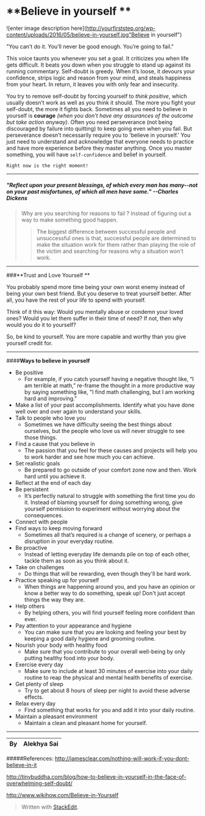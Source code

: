 

**Believe in yourself **
=================
![enter image description here](http://yourfirststep.org/wp-content/uploads/2016/05/believe-in-yourself.jpg"Believe in yourself") 

"You can’t do it. You’ll never be good enough. You’re going to fail."

This voice taunts you whenever you set a goal. It criticizes you when life gets difficult. It beats you down when you struggle to stand up against its running commentary. Self-doubt is greedy. When it’s loose, it devours your confidence, strips logic and reason from your mind, and steals happiness from your heart. In return, it leaves you with only fear and insecurity.

You try to remove self-doubt by forcing yourself to *think positive*, which usually doesn’t work as well as you think it should. The more you fight your self-doubt, the more it fights back. Sometimes all you need to believe in yourself is **courage** *(when you don’t have any assurances of the outcome but take action anyway)*. Often you need perseverance (not being discouraged by failure into quitting) to keep going even when you fail. But perseverance doesn’t necessarily require you to 'believe in yourself.' You just need to understand and <span class="special">acknowledge</span> that everyone needs to practice and have more experience before they master anything. Once you master something, you will have `self-confidence` and belief in yourself.

```Right now is the right moment! ```

---
##### *"Reflect upon your present blessings, of which every man has many--not on your past misfortunes, of which all men have some." --Charles Dickens*

>Why are you searching for reasons to fail ? 
>Instead of figuring out a way to make something good happen.
>>The biggest difference between successful people and unsuccessful ones is that, successful people are determined to make the situation work for them rather than playing the role of the victim and searching for reasons why a situation won’t work.

___
###**Trust and Love Yourself **

You probably spend more time being your own worst enemy instead of being your own best friend. But you deserve to treat yourself better. After all, you have the rest of your life to spend with yourself.

Think of it this way: Would you mentally abuse or condemn your loved ones? Would you let them suffer in their time of need? If not, then why would you do it to yourself?

So, be kind to yourself. You are more capable and worthy than you give yourself credit for.

----

####**Ways to believe in yourself**

 - Be positive 
	 - For example, if you catch yourself having a negative thought like, “I am terrible at math,” re-frame the thought in a more productive way by saying something like, "I find math challenging, but I am working hard and improving."
 - Make a list of your past accomplishments.  Identify what you have done well over and over again to understand your skills.
 -  Talk to people who love you
	 - Sometimes we have difficulty seeing the best things about ourselves, but the people who love us will never struggle to see those things.   
 - Find a cause that you believe in
	 - The passion that you feel for these causes and projects will help you to work harder and see how much you can achieve.
 - Set realistic goals
	 - Be prepared to go outside of your comfort zone now and then. Work hard until you achieve it. 
 - Reflect at the end of each day
 - Be persistent 
	 - It’s perfectly natural to struggle with something the first time you do it. Instead of blaming yourself for doing something wrong, give yourself permission to experiment without worrying about the consequences.
 - Connect with people
 - Find ways to keep moving forward
	 -  Sometimes all that’s required is a change of scenery, or perhaps a disruption in your everyday routine.
 - Be proactive
	 - Instead of letting everyday life demands pile on top of each other, tackle them as soon as you think about it. 
 - Take on challenges
	 - Do things that will be rewarding, even though they'll be hard work. 
 - Practice speaking up for yourself
	 - When things are happening around you, and you have an opinion or know a better way to do something, speak up! Don't just accept things the way they are. 
 - Help others
	 - By helping others, you will find yourself feeling more confident than ever.
 - Pay attention to your appearance and hygiene
	 - You can make sure that you are looking and feeling your best by keeping a good daily hygiene and grooming routine.
 - Nourish your body with healthy food
	 - Make sure that you contribute to your overall well-being by only putting healthy food into your body.
 - Exercise every day
	 - Make sure to include at least 30 minutes of exercise into your daily routine to reap the physical and mental health benefits of exercise.
 - Get plenty of sleep
	 - Try to get about 8 hours of sleep per night to avoid these adverse effects.
 - Relax every day
	 - Find something that works for you and add it into your daily routine.
 - Maintain a pleasant environment
	 -  Maintain a clean and pleasant home for yourself.

---
By | Alekhya Sai
--- | ---
#####References:
http://jamesclear.com/nothing-will-work-if-you-dont-believe-in-it

http://tinybuddha.com/blog/how-to-believe-in-yourself-in-the-face-of-overwhelming-self-doubt/

http://www.wikihow.com/Believe-in-Yourself

> Written with [StackEdit](https://stackedit.io/).
